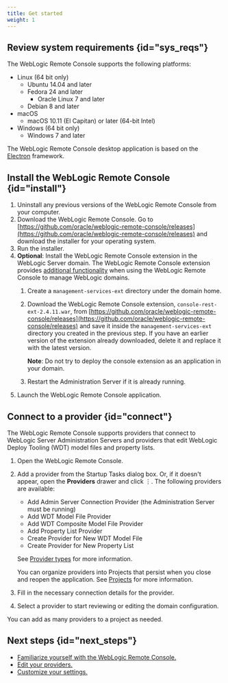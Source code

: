 ```yaml
---
title: Get started
weight: 1
---
```


## Review system requirements {id="sys_reqs"}

The WebLogic Remote Console supports the following platforms:

* Linux (64 bit only)
    * Ubuntu 14.04 and later
    * Fedora 24 and later
        * Oracle Linux 7 and later
    * Debian 8 and later
* macOS
    * macOS 10.11 (El Capitan) or later (64-bit Intel)
* Windows (64 bit only)
    * Windows 7 and later

The WebLogic Remote Console desktop application is based on the [Electron](https://www.electronjs.org/) framework.

## Install the WebLogic Remote Console {id="install"}

1. Uninstall any previous versions of the WebLogic Remote Console from your computer.
1. Download the WebLogic Remote Console. Go to [https://github.com/oracle/weblogic-remote-console/releases](https://github.com/oracle/weblogic-remote-console/releases) and download the installer for your operating system.
1. Run the installer.
1. **Optional**: Install the WebLogic Remote Console extension in the WebLogic Server domain. The WebLogic Remote Console extension provides [additional functionality](console#ext) when using the WebLogic Remote Console to manage WebLogic domains.
    1. Create a `management-services-ext` directory under the domain home.
    1. Download the WebLogic Remote Console extension, `console-rest-ext-2.4.11.war`, from [https://github.com/oracle/weblogic-remote-console/releases](https://github.com/oracle/weblogic-remote-console/releases) and save it inside the `management-services-ext` directory you created in the previous step. If you have an earlier version of the extension already downloaded, delete it and replace it with the latest version.
    
        **Note**: Do not try to deploy the console extension as an application in your domain.
    1. Restart the Administration Server if it is already running.
1. Launch the WebLogic Remote Console application.

## Connect to a provider {id="connect"}
The WebLogic Remote Console supports providers that connect to WebLogic Server Administration Servers and providers that edit WebLogic Deploy Tooling (WDT) model files and property lists.

1. Open the WebLogic Remote Console.
1. Add a provider from the Startup Tasks dialog box. Or, if it doesn't appear, open the **Providers** drawer and click &#x022EE;. The following providers are available:
    * Add Admin Server Connection Provider (the Administration Server must be running)
    * Add WDT Model File Provider
    * Add WDT Composite Model File Provider
    * Add Property List Provider
    * Create Provider for New WDT Model File
    * Create Provider for New Property List

    See [Provider types](../userguide/providers) for more information.

    You can organize providers into Projects that persist when you close and reopen the application. See [Projects](../userguide/projects) for more information.
1. Fill in the necessary connection details for the provider.
1. Select a provider to start reviewing or editing the domain configuration.

You can add as many providers to a project as needed. 

## Next steps {id="next_steps"}

* [Familiarize yourself with the WebLogic Remote Console.](console)
* [Edit your providers.](../userguide/providers)
* [Customize your settings.](../userguide/advanced-settings)